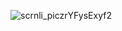 ![scrnli_piczrYFysExyf2](https://github.com/user-attachments/assets/dd65ba6a-fda0-4bfd-b9d5-4d8d86ca7b0c)
